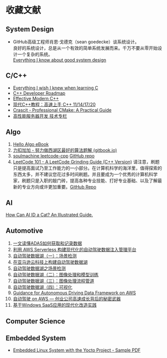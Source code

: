 # 收藏文献

## System Design

- GitHub高级工程师肖恩·戈德克（sean goedecke）谈系统设计。<br>
良好的系统设计，总是从一个有效的简单系统发展而来。千万不要从零开始设计一个复杂的系统。<br>
[Everything I know about good system design](https://www.seangoedecke.com/good-system-design/)

## C/C++

- [Everything I wish I knew when learning C](https://tmewett.com/c-tips/)
- [C++ Developer Roadmap](https://roadmap.sh/cpp)
- [Effective Modern C++](https://cntransgroup.github.io/EffectiveModernCppChinese/)
- [现代C++教程：高速上手 C++ 11/14/17/20](https://changkun.de/modern-cpp/zh-cn/00-preface/)
- [Crascit - Professional CMake: A Practical Guide](https://crascit.com/)
- [高性能服务器开发 技术专栏](https://balloonwj.github.io/cpp-guide-web/)

## Algo

1. [Hello Algo eBook](https://www.hello-algo.com/chapter_hello_algo/)
2. [力扣加加 - 努力做西湖区最好的算法题解 (gitbook.io)](https://leetcode-solution-leetcode-pp.gitbook.io/leetcode-solution/thinkings/run-length-encode-and-huffman-encode)
3. [soulmachine leetcode-cpp](https://github.com/soulmachine/leetcode/raw/master/C%2B%2B/leetcode-cpp.pdf)
   [GitHub repo](https://github.com/soulmachine/leetcode)
4. [LeetCode 101 - A LeetCode Grinding Guide (C++ Version)](https://github.com/changgyhub/leetcode_101/blob/master/LeetCode%20101%20-%20A%20Grinding%20Guide.pdf)
   请注意，刷题只是提高面试乃至工作能力的一小部分。在计算机科学的海洋里，值得探索的东西太多，并不建议您花过多时间刷题。并且要成为一个优秀的计算机科学家，刷题只是入职的敲门砖，提高各种专业技能、打好专业基础、以及了解最新的专业方向或许更加重要。[GitHub Repo](https://github.com/changgyhub/leetcode_101)

## AI

[How Can AI ID a Cat? An Illustrated Guide.](https://www.quantamagazine.org/how-can-ai-id-a-cat-an-illustrated-guide-20250430/)

## Automotive

1. [一文读懂ADAS如何获取和记录数据](https://www.eet-china.com/mp/a178668.html)
2. [利用 AWS Serverless 构建现代化的自动驾驶数据注入管理平台](https://aws.amazon.com/cn/blogs/china/building-modern-data-injection-management-platform-by-using-aws-serverless/)
3. [自动驾驶数据湖（一）：场景检测](https://aws.amazon.com/cn/blogs/china/autonomous-driving-data-lake-scene-detection/)
4. [在亚马逊云科技上构建自动驾驶数据湖](https://aws.amazon.com/cn/blogs/architecture/field-notes-building-an-autonomous-driving-and-adas-data-lake-on-aws/)
5. [自动驾驶数据湖之场景检测](https://aws.amazon.com/cn/blogs/architecture/field-notes-building-an-automated-scene-detection-pipeline-for-autonomous-driving/)
6. [自动驾驶数据湖（二）：图像处理和模型训练](https://aws.amazon.com/cn/blogs/china/autonomous-driving-data-lake-image-processing-and-model-training/)
7. [自动驾驶数据湖（三）：图像处理流程管道](https://aws.amazon.com/cn/blogs/china/autonomous-driving-data-lake-image-extraction-pipeline-using-airflow/)
8. [自动驾驶数据湖（四）：可视化](https://aws.amazon.com/cn/blogs/china/autonomous-driving-data-lake-visualization-using-webviz/)
9. [Guidance for Autonomous Driving Data Framework on AWS](https://aws.amazon.com/solutions/guidance/autonomous-driving-data-framework-on-aws/)
10. [自动驾驶 on AWS — 创业公司高速成长背后的秘密武器](https://zhuanlan.zhihu.com/p/152519498)
11. [基于Windows SaaS应用的现代化改造实践](https://aws.amazon.com/cn/blogs/china/modernization-practice-based-on-windows-saas-application/)

## Computer Science



## Embedded System

- [Embedded Linux System with the Yocto Project - Sample PDF](https://ptgmedia.pearsoncmg.com/images/9780133443240/samplepages/9780133443240.pdf)